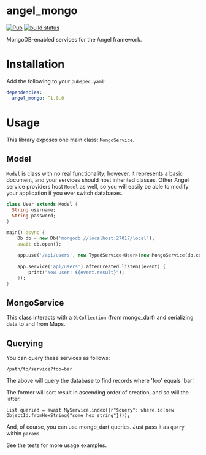 # angel_mongo

[![Pub](https://img.shields.io/pub/v/angel_mongo.svg)](https://pub.dartlang.org/packages/angel_mongo)
[![build status](https://travis-ci.org/angel-dart/mongo.svg)](https://travis-ci.org/angel-dart/mongo)

MongoDB-enabled services for the Angel framework.

# Installation
Add the following to your `pubspec.yaml`:

```yaml
dependencies:
  angel_mongo: ^1.0.0
```

# Usage
This library exposes one main class: `MongoService`.

## Model
`Model` is class with no real functionality; however, it represents a basic document, and your services should host inherited classes.
Other Angel service providers host `Model` as well, so you will easily be able to modify your application if you ever switch databases.

```dart
class User extends Model {
  String username;
  String password;
}

main() async {
    Db db = new Db('mongodb://localhost:27017/local');
    await db.open();
    
    app.use('/api/users', new TypedService<User>(new MongoService(db.collection("users"))));
    
    app.service('api/users').afterCreated.listen((event) {
        print("New user: ${event.result}");
    });
}
```

## MongoService
This class interacts with a `DbCollection` (from mongo_dart) and serializing data to and from Maps.

## Querying
You can query these services as follows:

    /path/to/service?foo=bar

The above will query the database to find records where 'foo' equals 'bar'.

The former will sort result in ascending order of creation, and so will the latter. 

    List queried = await MyService.index({r"$query": where.id(new ObjectId.fromHexString("some hex string"})));

And, of course, you can use mongo_dart queries. Just pass it as `query` within `params`.

See the tests for more usage examples.
